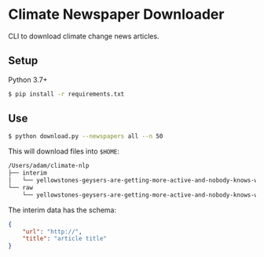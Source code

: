 # Climate Newspaper Downloader

CLI to download climate change news articles.

## Setup

Python 3.7+

```bash
$ pip install -r requirements.txt
```

## Use

```bash
$ python download.py --newspapers all --n 50
```

This will download files into `$HOME`:

```bash
/Users/adam/climate-nlp
├── interim
│   └── yellowstones-geysers-are-getting-more-active-and-nobody-knows-why.json
└── raw
    └── yellowstones-geysers-are-getting-more-active-and-nobody-knows-why.html
```

The interim data has the schema:
```json
{
	"url": "http://",
	"title": "article title"
}
```

